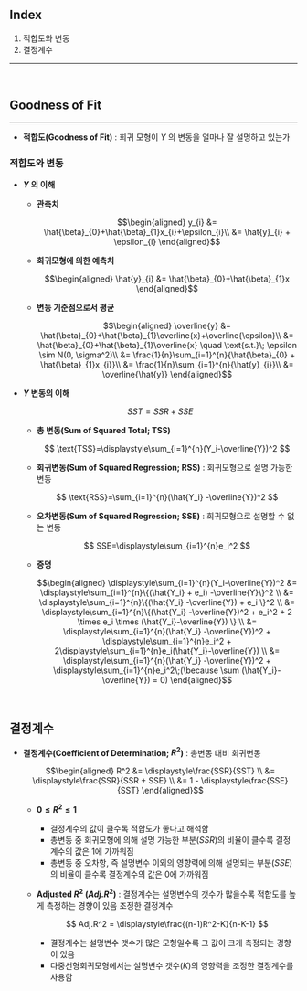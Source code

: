 ## Index

1. 적합도와 변동
2. 결정계수

<hr></br>

## Goodness of Fit
-----

- **적합도(Goodness of Fit)** : 회귀 모형이 $Y$ 의 변동을 얼마나 잘 설명하고 있는가

### 적합도와 변동



- **$Y$ 의 이해**
    - **관측치**

        $$\begin{aligned}
        y_{i}
        &= \hat{\beta}_{0}+\hat{\beta}_{1}x_{i}+\epsilon_{i}\\
        &= \hat{y}_{i} + \epsilon_{i}
        \end{aligned}$$

    - **회귀모형에 의한 예측치**

        $$\begin{aligned}
        \hat{y}_{i}
        &= \hat{\beta}_{0}+\hat{\beta}_{1}x
        \end{aligned}$$

    - **변동 기준점으로서 평균**

        $$\begin{aligned}
        \overline{y}
        &= \hat{\beta}_{0}+\hat{\beta}_{1}\overline{x}+\overline{\epsilon}\\
        &= \hat{\beta}_{0}+\hat{\beta}_{1}\overline{x} \quad \text{s.t.}\; \epsilon \sim N(0, \sigma^2)\\
        &= \frac{1}{n}\sum_{i=1}^{n}{\hat{\beta}_{0} + \hat{\beta}_{1}x_{i}}\\
        &= \frac{1}{n}\sum_{i=1}^{n}{\hat{y}_{i}}\\
        &= \overline{\hat{y}}
        \end{aligned}$$

- **$Y$ 변동의 이해**

    $$
    SST=SSR+SSE
    $$

    - **총 변동(Sum of Squared Total; TSS)**

        $$
        \text{TSS}=\displaystyle\sum_{i=1}^{n}(Y_i-\overline{Y})^2
        $$

    - **회귀변동(Sum of Squared Regression; RSS)** : 회귀모형으로 설명 가능한 변동

        $$
        \text{RSS}=\sum_{i=1}^{n}(\hat{Y_i} -\overline{Y})^2
        $$

    - **오차변동(Sum of Squared Regression; SSE)** : 회귀모형으로 설명할 수 없는 변동

        $$
        SSE=\displaystyle\sum_{i=1}^{n}e_i^2
        $$

    - **증명**

        $$\begin{aligned}
        \displaystyle\sum_{i=1}^{n}(Y_i-\overline{Y})^2
        &= \displaystyle\sum_{i=1}^{n}\{(\hat{Y_i} + e_i) -\overline{Y}\}^2 \\
        &= \displaystyle\sum_{i=1}^{n}\{(\hat{Y_i} -\overline{Y}) + e_i \}^2 \\
        &= \displaystyle\sum_{i=1}^{n}\{(\hat{Y_i} -\overline{Y})^2 + e_i^2 + 2 \times e_i \times (\hat{Y_i}-\overline{Y}) \} \\
        &= \displaystyle\sum_{i=1}^{n}(\hat{Y_i} -\overline{Y})^2 + \displaystyle\sum_{i=1}^{n}e_i^2 + 2\displaystyle\sum_{i=1}^{n}e_i(\hat{Y_i}-\overline{Y}) \\
        &= \displaystyle\sum_{i=1}^{n}(\hat{Y_i} -\overline{Y})^2 + \displaystyle\sum_{i=1}^{n}e_i^2\;(\because \sum (\hat{Y_i}-\overline{Y}) = 0)
        \end{aligned}$$

</br>

## 결정계수

- **결정계수(Coefficient of Determination; $R^2$)** : 총변동 대비 회귀변동

    $$\begin{aligned}
    R^2
    &= \displaystyle\frac{SSR}{SST} \\
    &= \displaystyle\frac{SSR}{SSR + SSE} \\
    &= 1 - \displaystyle\frac{SSE}{SST}
    \end{aligned}$$

    - **$0 \le R^2 \le 1$**
        - 결정계수의 값이 클수록 적합도가 좋다고 해석함
        - 총변동 중 회귀모형에 의해 설명 가능한 부분($SSR$)의 비율이 클수록 결정계수의 값은 1에 가까워짐
        - 총변동 중 오차항, 즉 설명변수 이외의 영향력에 의해 설명되는 부분($SSE$)의 비율이 클수록 결정계수의 값은 0에 가까워짐

    - **Adjusted $R^2$ ($Adj.R^2$)** : 결정계수는 설명변수의 갯수가 많을수록 적합도를 높게 측정하는 경향이 있음 조정한 결정계수

        $$
        Adj.R^2 = \displaystyle\frac{(n-1)R^2-K}{n-K-1}
        $$

        - 결정계수는 설명변수 갯수가 많은 모형일수록 그 값이 크게 측정되는 경향이 있음
        - 다중선형회귀모형에서는 설명변수 갯수($K$)의 영향력을 조정한 결정계수를 사용함